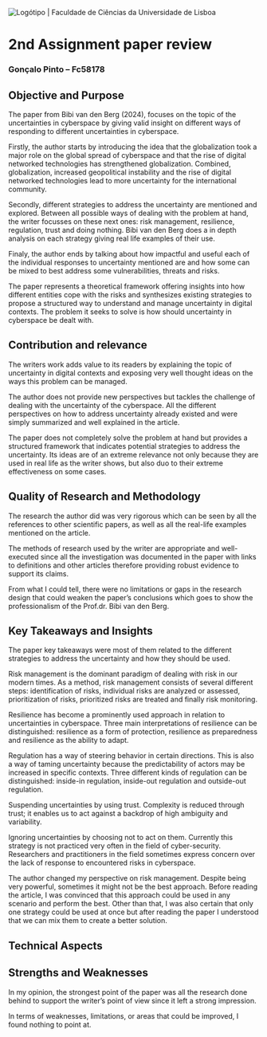 ![Logótipo | Faculdade de Ciências da Universidade de Lisboa](file:///C:/Users/GONALO~1/AppData/Local/Temp/msohtmlclip1/01/clip_image002.png)
# 2nd Assignment paper review

### Gonçalo Pinto – Fc58178

## Objective and Purpose

The paper from Bibi van den Berg (2024), focuses on the topic of the uncertainties in cyberspace by giving valid insight on different ways of responding to different uncertainties in cyberspace.

Firstly, the author starts by introducing the idea that the globalization took a major role on the global spread of cyberspace and that the rise of digital networked technologies has strengthened globalization. Combined, globalization, increased geopolitical instability and the rise of digital networked technologies lead to more uncertainty for the international community.

Secondly, different strategies to address the uncertainty are mentioned and explored. Between all possible ways of dealing with the problem at hand, the writer focusses on these next ones: risk management, resilience, regulation, trust and doing nothing. Bibi van den Berg does a in depth analysis on each strategy giving real life examples of their use.

Finaly, the author ends by talking about how impactful and useful each of the individual responses to uncertainty mentioned are and how some can be mixed to best address some vulnerabilities, threats and risks.

The paper represents a theoretical framework offering insights into how different entities cope with the risks and synthesizes existing strategies to propose a structured way to understand and manage uncertainty in digital contexts. The problem it seeks to solve is how should uncertainty in cyberspace be dealt with.

## Contribution and relevance

The writers work adds value to its readers by explaining the topic of uncertainty in digital contexts and exposing very well thought ideas on the ways this problem can be managed.

The author does not provide new perspectives but tackles the challenge of dealing with the uncertainty of the cyberspace. All the different perspectives on how to address uncertainty already existed and were simply summarized and well explained in the article.

The paper does not completely solve the problem at hand but provides a structured framework that indicates potential strategies to address the uncertainty. Its ideas are of an extreme relevance not only because they are used in real life as the writer shows, but also duo to their extreme effectiveness on some cases.

## Quality of Research and Methodology

The research the author did was very rigorous which can be seen by all the references to other scientific papers, as well as all the real-life examples mentioned on the article.

The methods of research used by the writer are appropriate and well-executed since all the investigation was documented in the paper with links to definitions and other articles therefore providing robust evidence to support its claims.

From what I could tell, there were no limitations or gaps in the research design that could weaken the paper’s conclusions which goes to show the professionalism of the Prof.dr. Bibi van den Berg.

## Key Takeaways and Insights

The paper key takeaways were most of them related to the different strategies to address the uncertainty and how they should be used.

Risk management is the dominant paradigm of dealing with risk in our modern times. As a method, risk management consists of several different steps: identification of risks, individual risks are analyzed or assessed, prioritization of risks, prioritized risks are treated and finally risk monitoring.

Resilience has become a prominently used approach in relation to uncertainties in cyberspace. Three main interpretations of resilience can be distinguished: resilience as a form of protection, resilience as preparedness and resilience as the ability to adapt.

Regulation has a way of steering behavior in certain directions. This is also a way of taming uncertainty because the predictability of actors may be increased in specific contexts. Three different kinds of regulation can be distinguished: inside-in regulation, inside-out regulation and outside-out regulation.

Suspending uncertainties by using trust. Complexity is reduced through trust; it enables us to act against a backdrop of high ambiguity and variability.

Ignoring uncertainties by choosing not to act on them. Currently this strategy is not practiced very often in the field of cyber-security. Researchers and practitioners in the field sometimes express concern over the lack of response to encountered risks in cyberspace.

The author changed my perspective on risk management. Despite being very powerful, sometimes it might not be the best approach. Before reading the article, I was convinced that this approach could be used in any scenario and perform the best. Other than that, I was also certain that only one strategy could be used at once but after reading the paper I understood that we can mix them to create a better solution.

## Technical Aspects

## Strengths and Weaknesses

In my opinion, the strongest point of the paper was all the research done behind to support the writer’s point of view since it left a strong impression.

In terms of weaknesses, limitations, or areas that could be improved, I found nothing to point at.